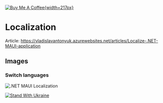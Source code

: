 [![Buy Me A Coffee](https://cdn.buymeacoffee.com/buttons/v2/default-blue.png){width=217px}](https://www.buymeacoffee.com/vlad.antonyuk)

# Localization

Article: https://vladislavantonyuk.azurewebsites.net/articles/Localize-.NET-MAUI-application

## Images

### Switch languages

![.NET MAUI Localization](https://ik.imagekit.io/VladislavAntonyuk/vladislavantonyuk/articles/20/MauiLocalization.gif)

[![Stand With Ukraine](https://img.shields.io/badge/made_in-ukraine-ffd700.svg?labelColor=0057b7)](https://stand-with-ukraine.pp.ua)
